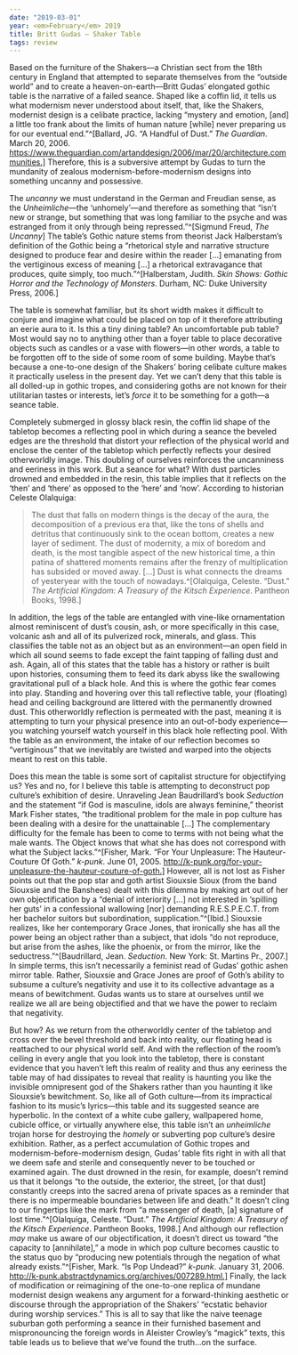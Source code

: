 ```yaml
---
date: "2019-03-01"
year: <em>February</em> 2019
title: Britt Gudas — Shaker Table
tags: review
---
```


Based on the furniture of the Shakers—a Christian sect from the 18th century in England that attempted to separate themselves from the “outside world” and to create a heaven-on-earth—Britt Gudas’ elongated gothic table is the narrative of a failed seance. Shaped like a coffin lid, it tells us what modernism never understood about itself, that, like the Shakers, modernist design is a celibate practice, lacking “mystery and emotion, [and] a little too frank about the limits of human nature [while] never preparing us for our eventual end.”^[Ballard, JG. “A Handful of Dust.” *The Guardian*. March 20, 2006. https://www.theguardian.com/artanddesign/2006/mar/20/architecture.communities.] Therefore, this is a subversive attempt by Gudas to turn the mundanity of zealous modernism-before-modernism designs into something uncanny and possessive. 

The *uncanny* we must understand in the German and Freudian sense, as the *Unheimliche*—the ‘unhomely’—and therefore as something that “isn’t new or strange, but something that was long familiar to the psyche and was estranged from it only through being repressed.”^[Sigmund Freud, *The Uncanny*] The table’s Gothic nature stems from theorist Jack Halberstam’s definition of the Gothic being a “rhetorical style and narrative structure designed to produce fear and desire within the reader [...] emanating from the vertiginous excess of meaning [...] a rhetorical extravagance that produces, quite simply, too much.”^[Halberstam, Judith. *Skin Shows: Gothic Horror and the Technology of Monsters*. Durham, NC: Duke University Press, 2006.] 

The table is somewhat familiar, but its short width makes it difficult to conjure and imagine what could be placed on top of it therefore attributing an eerie aura to it. Is this a tiny dining table? An uncomfortable pub table? Most would say no to anything other than a foyer table to place decorative objects such as candles or a vase with flowers—in other words, a table to be forgotten off to the side of some room of some building. Maybe that’s because a one-to-one design of the Shakers’ boring celibate culture makes it practically useless in the present day. Yet we can’t deny that this table is all dolled-up in gothic tropes, and considering goths are not known for their utilitarian tastes or interests, let’s *force* it to be something for a goth—a seance table. 

Completely submerged in glossy black resin, the coffin lid shape of the tabletop becomes a reflecting pool in which during a seance the beveled edges are the threshold that distort your reflection of the physical world and enclose the center of the tabletop which perfectly reflects your desired otherworldly image. This doubling of ourselves reinforces the uncanniness and eeriness in this work. But a seance for what? With dust particles drowned and embedded in the resin, this table implies that it reflects on the ‘then’ and ‘there’ as opposed to the ‘here’ and ‘now’. According to historian Celeste Olalquiga:
> The dust that falls on modern things is the decay of the aura, the decomposition of a previous era that, like the tons of shells and detritus that continuously sink to the ocean bottom, creates a new layer of sediment. The dust of modernity, a mix of boredom and death, is the most tangible aspect of the new historical time, a thin patina of shattered moments remains after the frenzy of multiplication has subsided or moved away. [...] Dust is what connects the dreams of yesteryear with the touch of nowadays.^[Olalquiga, Celeste. “Dust.” *The Artificial Kingdom: A Treasury of the Kitsch Experience*. Pantheon Books, 1998.]

In addition, the legs of the table are entangled with vine-like ornamentation almost reminiscent of dust’s cousin, ash, or more specifically in this case, volcanic ash and all of its pulverized rock, minerals, and glass. This classifies the table not as an object but as an environment—an open field in which all sound seems to fade except the faint tapping of falling dust and ash. Again, all of this states that the table has a history or rather is built upon histories, consuming them to feed its dark abyss like the swallowing gravitational pull of a black hole. And this is where the gothic fear comes into play. Standing and hovering over this tall reflective table, your (floating) head and ceiling background are littered with the permanently drowned dust. This otherworldly reflection is permeated with the past, meaning it is attempting to turn your physical presence into an out-of-body experience—you watching yourself watch yourself in this black hole reflecting pool. With the table as an environment, the intake of our reflection becomes so “vertiginous” that we inevitably are twisted and warped into the objects meant to rest on this table. 

Does this mean the table is some sort of capitalist structure for objectifying us? Yes and no, for I believe this table is attempting to deconstruct pop culture’s exhibition of desire. Unraveling Jean Baudrillard’s book *Seduction* and the statement “if God is masculine, idols are always feminine,” theorist Mark Fisher states, “the traditional problem for the male in pop culture has been dealing with a desire for the unattainable [...] The complementary difficulty for the female has been to come to terms with not being what the male wants. The Object knows that what she has does not correspond with what the Subject lacks.”^[Fisher, Mark. “For Your Unpleasure: The Hauteur-Couture Of Goth.” *k-punk*. June 01, 2005. http://k-punk.org/for-your-unpleasure-the-hauteur-couture-of-goth.] However, all is not lost as Fisher points out that the pop star and goth artist Siouxsie Sioux (from the band Siouxsie and the Banshees) dealt with this dilemma by making art out of her own objectification by a “denial of interiority [...] not interested in ‘spilling her guts’ in a confessional wallowing [nor] demanding R.E.S.P.E.C.T. from her bachelor suitors but subordination, supplication.”^[Ibid.] Siouxsie realizes, like her contemporary Grace Jones, that ironically she has all the power being an object rather than a subject, that idols “do not reproduce, but arise from the ashes, like the phoenix, or from the mirror, like the seductress.”^[Baudrillard, Jean. *Seduction*. New York: St. Martins Pr., 2007.] In simple terms, this isn’t necessarily a feminist read of Gudas’ gothic ashen mirror table. Rather, Siouxsie and Grace Jones are proof of Goth’s ability to subsume a culture’s negativity and use it to its collective advantage as a means of bewitchment. Gudas wants us to stare at ourselves until we realize we all are being objectified and that we have the power to reclaim that negativity. 

But how? As we return from the otherworldly center of the tabletop and cross over the bevel threshold and back into reality, our floating head is reattached to our physical world self. And with the reflection of the room’s ceiling in every angle that you look into the tabletop, there is constant evidence that you haven’t left this realm of reality and thus any eeriness the table may of had dissipates to reveal that reality is haunting you like the invisible omnipresent god of the Shakers rather than you haunting it like Siouxsie’s bewitchment. So, like all of Goth culture—from its impractical fashion to its music’s lyrics—this table and its suggested seance are hyperbolic. In the context of a white cube gallery, wallpapered home, cubicle office, or virtually anywhere else, this table isn’t an *unheimliche* trojan horse for destroying the *homely* or subverting pop culture’s desire exhibition. Rather, as a perfect accumulation of Gothic tropes and modernism-before-modernism design, Gudas’ table fits right in with all that we deem safe and sterile and consequently never to be touched or examined again. The dust drowned in the resin, for example, doesn’t remind us that it belongs “to the outside, the exterior, the street, [or that dust] constantly creeps into the sacred arena of private spaces as a reminder that there is no impermeable boundaries between life and death.” It doesn’t cling to our fingertips like the mark from “a messenger of death, [a] signature of lost time.”^[Olalquiga, Celeste. “Dust.” *The Artificial Kingdom: A Treasury of the Kitsch Experience*. Pantheon Books, 1998.] And although our reflection *may* make us aware of our objectification, it doesn’t direct us toward “the capacity to [annihilate],” a mode in which pop culture becomes caustic to the status quo by “producing new potentials through the negation of what already exists.”^[Fisher, Mark. “Is Pop Undead?” *k-punk*. January 31, 2006. http://k-punk.abstractdynamics.org/archives/007289.html.] Finally, the lack of modification or reimagining of the one-to-one replica of mundane modernist design weakens any argument for a forward-thinking aesthetic or discourse through the appropriation of the Shakers’ “ecstatic behavior during worship services.” This is all to say that like the naive teenage suburban goth performing a seance in their furnished basement and mispronouncing the foreign words in Aleister Crowley’s “magick” texts, this table leads us to believe that we’ve found the truth...on the surface. 